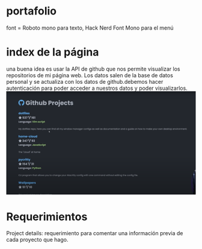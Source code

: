 # portafolio

font = Roboto mono para texto, Hack Nerd Font Mono para el menú


# index de la página

una buena idea es usar la API de github que nos permite visualizar los repositorios de mi página web.
Los datos salen de la base de datos personal y se actualiza con los datos de github.debemos hacer autenticación para poder acceder a nuestros datos y poder visualizarlos.
![github-projects](src/img/markdown/github-projects.png)

# Requerimientos

Project details: requerimiento para comentar una información previa de cada proyecto que hago.

